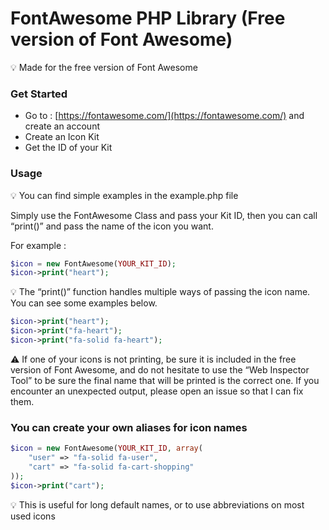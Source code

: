# FontAwesome PHP Library (Free version of Font Awesome)

<aside>
💡 Made for the free version of Font Awesome

</aside>

### Get Started

- Go to : [https://fontawesome.com/](https://fontawesome.com/) and create an account
- Create an Icon Kit
- Get the ID of your Kit

### Usage

<aside>
💡 You can find simple examples in the example.php file

</aside>

Simply use the FontAwesome Class and pass your Kit ID, then you can call “print()” and pass the name of the icon you want.

For example :

```php
$icon = new FontAwesome(YOUR_KIT_ID);
$icon->print("heart");
```

<aside>
💡 The “print()” function handles multiple ways of passing the icon name. You can see some examples below.

</aside>

```php
$icon->print("heart");
$icon->print("fa-heart");
$icon->print("fa-solid fa-heart");
```

<aside>
⚠️ If one of your icons is not printing, be sure it is included in the free version of Font Awesome, and do not hesitate to use the “Web Inspector Tool” to be sure the final name that will be printed is the correct one. If you encounter an unexpected output, please open an issue so that I can fix them.

</aside>

### You can create your own aliases for icon names

```php
$icon = new FontAwesome(YOUR_KIT_ID, array(
	"user" => "fa-solid fa-user",
	"cart" => "fa-solid fa-cart-shopping"
));
$icon->print("cart");
```

<aside>
💡 This is useful for long default names, or to use abbreviations on most used icons

</aside>
